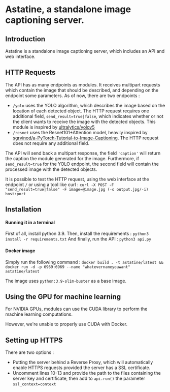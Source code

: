 # Astatine, a standalone image captioning server.

## Introduction

Astatine is a standalone image captioning server, which includes an API and web interface. 

## HTTP Requests

The API has as many endpoints as modules. It receives multipart requests which contain the image that should be described, and depending on the endpoint some parameters. As of now, there are two endpoints :
- `/yolo` uses the YOLO algorithm, which describes the image based on the location of each detected object. The HTTP request requires one additional field, `send_result=true|false`, which indicates whether or not the client wants to receive the image with the detected objects. This module is inspired by [ultralytics/yolov5](https://github.com/ultralytics/yolov5)
- `/resnet` uses the Resnet101+Attention model, heavily inspired by [sgrvinod/a-PyTorch-Tutorial-to-Image-Captioning](https://github.com/sgrvinod/a-PyTorch-Tutorial-to-Image-Captioning). The HTTP request does not require any additional field.

The API will send back a multipart response, the field `'caption'` will return the caption the module generated for the image. Furthermore, if `send_result=true` for the YOLO endpoint, the second field will contain the processed image with the detected objects.

It is possible to test the HTTP request, using the web interface at the endpoint `/` or using a tool like curl : `curl -X POST -F "send_result=true|false" -F image=@image.jpg (-o output.jpg/-i) host:port`

## Installation

#### Running it in a terminal

First of all, install python 3.9.
Then, install the requirements : `python3 install -r requirements.txt`
And finally, run the API : `python3 api.py`

#### Docker image

Simply run the following command : 
`docker build . -t astatine/latest && docker run -d -p 6969:6969 --name "whatevernameyouwant" astatine/latest`

The image uses `python:3.9-slim-buster` as a base image.

## Using the GPU for machine learning

For NVIDIA GPUs, modules can use the CUDA library to perform the machine learning computations.

However, we're unable to properly use CUDA with Docker.

## Setting up HTTPS

There are two options :
- Putting the server behind a Reverse Proxy, which will automatically enable HTTPS requests provided the server has a SSL certificate.
- Uncomment lines 10-13 and provide the path to the files containing the server key and certificate, then add to `api.run()` the parameter `ssl_context=context`